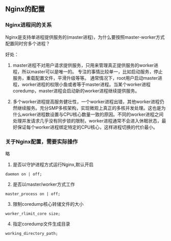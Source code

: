 ## Nginx的配置

### Nginx进程间的关系

Nginx是支持单进程提供服务的(master进程)，为什么要按照master-worker方式配置同时穷多个进程？

好处：
1) master进程不对用户请求提供服务，只用来管理真正提供服务的worker进程，所以master可以是唯一的。
专注的事情比较单一，比如启动服务，停止服务，重载配置文件，平滑升级等等。
通常情况下，root用户启动master进程，worker进程的权限小鱼或者等于master进程。当某个worker进程coredump，master进程会启动新的worker进程继续提供服务。

2) 多个worker进程提高服务健壮性，一个worker进程出错，其他worker进程仍然继续服务。充分SMP多核架构，实现微观上真正的多核并发处理。这也是为什么worker进程数设置与CPU核心数量一致的原因。不同的worker进程之间处理并发请求几乎没有同步锁的限制，worker进程通常不会进入休眠状态，最好保证每个worker进程绑定特定的CPU核心，这样进程切换的代价最小。

### 关于Nginx配置，需要实际操作

略

1) 是否以守护进程方式运行Nginx,默认开启
```
daemon on | off;
```

2) 是否以master/worker方式工作
```
master_process on | off;
```

3) 限制coredump核心转储文件的大小
```
worker_rlimit_core size;
```

4) 指定coredump文件生成目录
```
working_directory_path;
```





